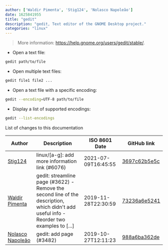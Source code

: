 ```yaml
---
author: ['Waldir Pimenta', 'Stig124', 'Nolasco Napoleão']
date: 1625841955
title: "gedit"
description: "gedit, Text editor of the GNOME Desktop project."
categories: "linux"
---
```

> More information: <https://help.gnome.org/users/gedit/stable/>.

- Open a text file:

```bash
gedit path/to/file
```

- Open multiple text files:

```bash
gedit file1 file2 ...
```

- Open a text file with a specific encoding:

```bash
gedit --encoding=UTF-8 path/to/file
```

- Display a list of supported encodings:

```bash
gedit --list-encodings
```
List of changes to this documentation


Author | Description | ISO 8601 Date | GitHub link
------|-----|-----|-----
[Stig124](mailto:stigpro@outlook.fr) | linux/[a-g]: add more information link (#6076) | 2021-07-09T16:45:55 | [3697c62b5e5c](https://github.com/tldr-pages/tldr/commit/3697c62b5e5cd9bae7a99c591cb81d1ddcfbf792)
[Waldir Pimenta](mailto:waldyrious@gmail.com) | gedit: streamline page (#3622) - Remove the second line of the description, which didn't add useful info - Reorder two examples to [...] | 2019-11-28T22:30:59 | [73236a6e5241](https://github.com/tldr-pages/tldr/commit/73236a6e5241450fcb9b72b38ce3a3adf68138af)
[Nolasco Napoleão](mailto:nolascoamadonapoleao@gmail.com) | gedit: add page (#3482) | 2019-10-27T12:11:23 | [988a6ba362de](https://github.com/tldr-pages/tldr/commit/988a6ba362de0f205a47f3c8d4e506d76edd2b0b)

